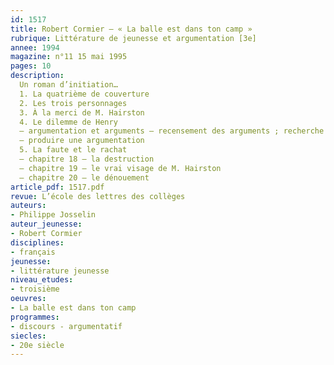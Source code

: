 ```yaml
---
id: 1517
title: Robert Cormier – « La balle est dans ton camp »
rubrique: Littérature de jeunesse et argumentation [3e]
annee: 1994
magazine: n°11 15 mai 1995
pages: 10
description: 
  Un roman d’initiation…
  1. La quatrième de couverture
  2. Les trois personnages
  3. À la merci de M. Hairston
  4. Le dilemme de Henry
  – argumentation et arguments – recensement des arguments ; recherche d’arguments
  – produire une argumentation
  5. La faute et le rachat
  – chapitre 18 – la destruction
  – chapitre 19 – le vrai visage de M. Hairston
  – chapitre 20 – le dénouement
article_pdf: 1517.pdf
revue: L’école des lettres des collèges
auteurs:
- Philippe Josselin
auteur_jeunesse:
- Robert Cormier
disciplines:
- français
jeunesse:
- littérature jeunesse
niveau_etudes:
- troisième
oeuvres:
- La balle est dans ton camp
programmes:
- discours - argumentatif
siecles:
- 20e siècle
---
```

